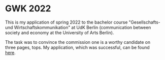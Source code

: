 # GWK 2022 
This is my application of spring 2022 to the bachelor course "Gesellschafts- und Wirtschaftskommunikation" at UdK Berlin (communication between society and economy at the University of Arts Berlin).

The task was to convince the commission one is a worthy candidate on three pages, tops. My application, which was successful, can be found [here](/application.pdf).
